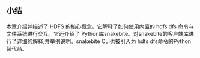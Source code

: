 <h2>小结</h2>

本章介绍并描述了 HDFS 的核心概念。它解释了如何使用内置的 hdfs dfs 命令与文件系统进行交互。它还介绍了 Python库snakebite。对snakebite的客户端库进行了详细的解释,并举例说明。snakebite CLI也被引入为 hdfs dfs命令的Python替代品。